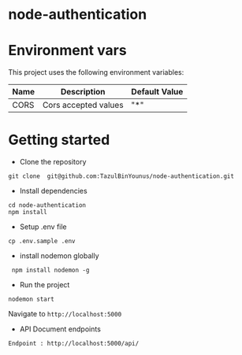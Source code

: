 # node-authentication

# Environment vars
This project uses the following environment variables:

| Name                          | Description                         | Default Value                                  |
| ----------------------------- | ------------------------------------| -----------------------------------------------|
|CORS           | Cors accepted values            | "*"      |


# Getting started
- Clone the repository
```
git clone  git@github.com:TazulBinYounus/node-authentication.git
```
- Install dependencies
```
cd node-authentication
npm install
```


- Setup .env file
```
cp .env.sample .env
```

- install nodemon globally
```
 npm install nodemon -g
 ```

- Run the project
```
nodemon start
```
  Navigate to `http://localhost:5000`


- API Document endpoints
```
Endpoint : http://localhost:5000/api/
```
 
